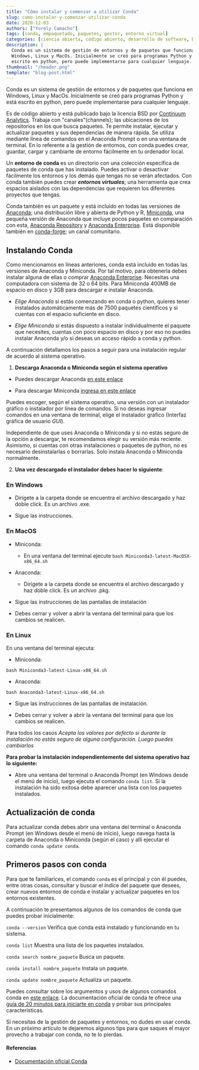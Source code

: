 ```yaml
---
title: "Cómo instalar y comenzar a utilizar Conda"
slug: como-instalar-y-comenzar-utilizar-conda
date: 2020-12-03
authors: ["Yurely Camacho"]
tags: [conda, empaquetado, paquetes, gestor, entorno virtual]
categories: [ciencia abierta, código abierto, desarrollo de software, DevOps]
description: |
  Conda es un sistema de gestión de entornos y de paquetes que funciona en
  Windows, Linux y MacOs. Inicialmente se creó para programas Python y está
  escrito en python, pero puede implementarse para cualquier lenguaje.
thumbnail: "/header.png"
template: "blog-post.html"
---
```


<!-- # Cómo instalar y comenzar a utilizar Conda -->
<!-- **Por Yurely Camacho** -->

Conda es un sistema de gestión de entornos y de paquetes que funciona en
Windows, Linux y MacOs. Inicialmente se creó para programas Python y está
escrito en python, pero puede implementarse para cualquier lenguaje.

<!-- TEASER_END -->

Es de código abierto y está publicado bajo la licencia BSD por
[Continuum Analytics](http://www.continuumanalytics.com/). Trabaja con
"canales"(channels); las ubicaciones de los repositorios en los que busca
paquetes. Te permite instalar, ejecutar y actualizar paquetes y sus dependencias
de manera rápida. Se utiliza mediante línea de comandos en el Anaconda Prompt o
en una ventana de terminal. En lo referente a la gestión de entornos, con conda
puedes crear, guardar, cargar y cambiarte de entorno fácilmente en tu ordenador
local.

Un **entorno de conda** es un directorio con una colección específica de
paquetes de conda que has instalado. Puedes activar o desactivar fácilmente los
entornos y los demás que tengas no se verán afectados. Con conda también puedes
crear **_entornos virtuales_**; una herramienta que crea espacios aislados con
las dependencias que requieren los diferentes proyectos que tengas.

Conda también es un paquete y está incluido en todas las versiones de
[Anaconda](https://anaconda.org/); una distribución libre y abierta​ de Python y
R, [Miniconda](https://docs.conda.io/en/latest/miniconda.html), una pequeña
versión de Anaconda que incluye pocos paquetes en comparación con esta,
[Anaconda Repository](https://docs.continuum.io/anaconda-repository/) y
[Anaconda Enterprise](https://www.anaconda.com/products/enterprise). Está
disponible también en [conda-forge](https://anaconda.org/conda-forge/conda); un
canal comunitario.

## Instalando Conda

Como mencionamos en líneas anteriores, conda está incluido en todas las
versiones de Anaconda y Miniconda. Por tal motivo, para obtenerla debes instalar
alguna de ellas o comprar
[Anaconda Enterprise](https://www.anaconda.com/products/enterprise). Necesitas
una computadora con sistema de 32 o 64 bits. Para Miniconda 400MB de espacio en
disco y 3GB para descargar e instalar Anaconda.

- _Elige Anaconda_ si estás comenzando en conda o python, quieres tener
  instalados automáticamente más de 7500 paquetes científicos y si cuentas con
  el espacio suficiente en disco.

- _Elige Miniconda_ si estás dispuesto a instalar individualmente el paquete que
  necesites, cuentas con poco espacio en disco y por eso no puedes instalar
  Anaconda y/o si deseas un acceso rápido a conda y python.

A continuación detallamos los pasos a seguir para una instalación regular de
acuerdo al sistema operativo.

1. **Descarga Anaconda o Miniconda según el sistema operativo**

- Puedes descargar Anaconda
  [en este enlace](https://www.anaconda.com/products/individual)

- Para descargar Miniconda
  [ingresa en este enlace](http://www.bicentenariobu.com/)

Puedes escoger, según el sistema operativo, una versión con un instalador
gráfico o instalador por línea de comandos. Si no deseas ingresar comandos en
una ventana de terminal, elige el instalador gráfico (Interfaz gráfica de
usuario _GUI_).

Independiente de que uses Anaconda o Miniconda y si no estás seguro de la opción
a descargar, te recomendamos elegir su versión más reciente. Asimismo, si
cuentas con otras instalaciones o paquetes de python, no es necesario
desinstalarlas o borrarlas. Solo instala Anaconda o Miniconda normalmente.

2. **Una vez descargado el instalador debes hacer lo siguiente**:

### En Windows

- Dirígete a la carpeta donde se encuentra el archivo descargado y haz doble
  click. Es un archivo .exe.

- Sigue las instrucciones.

### En MacOS

- Miniconda:

  - En una ventana del terminal ejecute
    `bash Miniconda3-latest-MacOSX-x86_64.sh`

- Anaconda:

  - Dirígete a la carpeta donde se encuentra el archivo descargado y haz doble
    click. Es un archivo .pkg.

* Sigue las instrucciones de las pantallas de instalación

* Debes cerrar y volver a abrir la ventana del terminal para que los cambios se
  realicen.

### En Linux

En una ventana del terminal ejecuta:

- Miniconda:

`bash Miniconda3-latest-Linux-x86_64.sh`

- Anaconda:

`bash Anaconda3-latest-Linux-x86_64.sh`

- Sigue las instrucciones de las pantallas de instalación.

- Debes cerrar y volver a abrir la ventana del terminal para que los cambios se
  realicen.

Para todos los casos _Acepta los valores por defecto si durante la instalación
no estás seguro de alguna configuración. Luego puedes cambiarlos_

**Para probar la instalación independientemente del sistema operativo haz lo
siguiente:**

- Abre una ventana del terminal o Anaconda Prompt (en Windows desde el menú de
  inicio), luego ejecuta el comando `conda list`. Si la instalación ha sido
  exitosa debe aparecer una lista con los paquetes instalados.

## Actualización de conda

Para actualizar conda debes abrir una ventana del terminal o Anaconda Prompt (en
Windows desde el menú de inicio), luego navega hasta la carpeta de Anaconda o
Miniconda (según el caso) y allí ejecutar el comando `conda update conda`.

## Primeros pasos con conda

Para que te familiarices, el comando `conda` es el principal y con él puedes,
entre otras cosas, consultar y buscar el índice del paquete que desees, crear
nuevos entornos de conda e instalar y actualizar paquetes en los entornos
existentes.

A continuación te presentamos algunos de los comandos de conda que puedes probar
inicialmente:

`conda --version` Verifica que conda está instalado y funcionando en tu sistema.

`conda list` Muestra una lista de los paquetes instalados.

`conda search nombre_paquete` Busca un paquete.

`conda install nombre_paquete` Instala un paquete.

`conda update nombre_paquete` Actualiza un paquete.

Puedes consultar sobre los argumentos y usos de algunos comandos conda en
[este enlace](https://docs.conda.io/projects/conda/en/latest/commands.html). La
documentación oficial de conda te ofrece una
[guía de 20 minutos para iniciarte en conda](https://docs.conda.io/projects/conda/en/latest/user-guide/getting-started.html)
y probar sus principales características.

Si necesitas de la gestión de paquetes y entornos, no dudes en usar conda. En un
próximo artículo te dejaremos algunos tips para que saques el mayor provecho a
trabajar con conda, no te lo pierdas.

#### Referencias

- [Documentación oficial Conda](https://docs.conda.io/projects/conda/en/latest/index.html)
